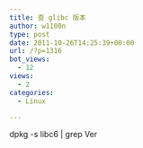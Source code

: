 ```yaml
---
title: 查 glibc 版本
author: w1100n
type: post
date: 2011-10-26T14:25:39+00:00
url: /?p=1316
bot_views:
  - 12
views:
  - 2
categories:
  - Linux

---
```

dpkg -s libc6 | grep Ver